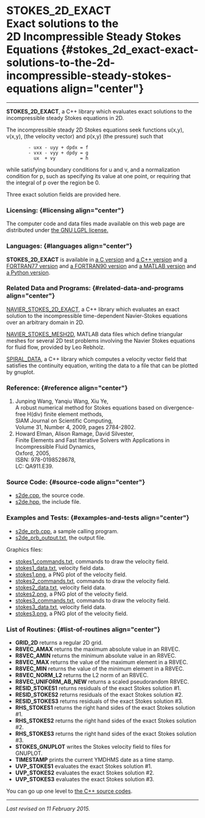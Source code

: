 STOKES\_2D\_EXACT\
Exact solutions to the\
2D Incompressible Steady Stokes Equations {#stokes_2d_exact-exact-solutions-to-the-2d-incompressible-steady-stokes-equations align="center"}
=========================================

------------------------------------------------------------------------

**STOKES\_2D\_EXACT**, a C++ library which evaluates exact solutions to
the incompressible steady Stokes equations in 2D.

The incompressible steady 2D Stokes equations seek functions u(x,y),
v(x,y), (the velocity vector) and p(x,y) (the pressure) such that

            - uxx - uyy + dpdx = f
            - vxx - vyy + dpdy = g
              ux  + vy         = h
          

while satisfying boundary conditions for u and v, and a normalization
condition for p, such as specifying its value at one point, or requiring
that the integral of p over the region be 0.

Three exact solution fields are provided here.

### Licensing: {#licensing align="center"}

The computer code and data files made available on this web page are
distributed under [the GNU LGPL license.](../../txt/gnu_lgpl.txt)

### Languages: {#languages align="center"}

**STOKES\_2D\_EXACT** is available in [a C
version](../../c_src/stokes_2d_exact/stokes_2d_exact.md) and [a C++
version](../../master/stokes_2d_exact/stokes_2d_exact.md) and [a
FORTRAN77 version](../../f77_src/stokes_2d_exact/stokes_2d_exact.md)
and [a FORTRAN90
version](../../f_src/stokes_2d_exact/stokes_2d_exact.md) and [a MATLAB
version](../../m_src/stokes_2d_exact/stokes_2d_exact.md) and [a Python
version](../../py_src/stokes_2d_exact/stokes_2d_exact.md).

### Related Data and Programs: {#related-data-and-programs align="center"}

[NAVIER\_STOKES\_2D\_EXACT](../../master/navier_stokes_2d_exact/navier_stokes_2d_exact.md),
a C++ library which evaluates an exact solution to the incompressible
time-dependent Navier-Stokes equations over an arbitrary domain in 2D.

[NAVIER\_STOKES\_MESH2D](../../m_src/navier_stokes_mesh2d/navier_stokes_mesh2d.md),
MATLAB data files which define triangular meshes for several 2D test
problems involving the Navier Stokes equations for fluid flow, provided
by Leo Rebholz.

[SPIRAL\_DATA](../../master/spiral_data/spiral_data.md), a C++
library which computes a velocity vector field that satisfies the
continuity equation, writing the data to a file that can be plotted by
gnuplot.

### Reference: {#reference align="center"}

1.  Junping Wang, Yanqiu Wang, Xiu Ye,\
    A robust numerical method for Stokes equations based on
    divergence-free H(div) finite element methods,\
    SIAM Journal on Scientific Computing,\
    Volume 31, Number 4, 2009, pages 2784-2802.
2.  Howard Elman, Alison Ramage, David Silvester,\
    Finite Elements and Fast Iterative Solvers with Applications in
    Incompressible Fluid Dynamics,\
    Oxford, 2005,\
    ISBN: 978-0198528678,\
    LC: QA911.E39.

### Source Code: {#source-code align="center"}

-   [s2de.cpp](s2de.cpp), the source code.
-   [s2de.hpp](s2de.hpp), the include file.

### Examples and Tests: {#examples-and-tests align="center"}

-   [s2de\_prb.cpp](s2de_prb.cpp), a sample calling program.
-   [s2de\_prb\_output.txt](s2de_prb_output.txt), the output file.

Graphics files:

-   [stokes1\_commands.txt](stokes1_commands.txt), commands to draw the
    velocity field.
-   [stokes1\_data.txt](stokes1_data.txt), velocity field data.
-   [stokes1.png](stokes1.png), a PNG plot of the velocity field.
-   [stokes2\_commands.txt](stokes2_commands.txt), commands to draw the
    velocity field.
-   [stokes2\_data.txt](stokes2_data.txt), velocity field data.
-   [stokes2.png](stokes2.png), a PNG plot of the velocity field.
-   [stokes3\_commands.txt](stokes3_commands.txt), commands to draw the
    velocity field.
-   [stokes3\_data.txt](stokes3_data.txt), velocity field data.
-   [stokes3.png](stokes3.png), a PNG plot of the velocity field.

### List of Routines: {#list-of-routines align="center"}

-   **GRID\_2D** returns a regular 2D grid.
-   **R8VEC\_AMAX** returns the maximum absolute value in an R8VEC.
-   **R8VEC\_AMIN** returns the minimum absolute value in an R8VEC.
-   **R8VEC\_MAX** returns the value of the maximum element in a R8VEC.
-   **R8VEC\_MIN** returns the value of the minimum element in a R8VEC.
-   **R8VEC\_NORM\_L2** returns the L2 norm of an R8VEC.
-   **R8VEC\_UNIFORM\_AB\_NEW** returns a scaled pseudorandom R8VEC.
-   **RESID\_STOKES1** returns residuals of the exact Stokes solution
    \#1.
-   **RESID\_STOKES2** returns residuals of the exact Stokes solution
    \#2.
-   **RESID\_STOKES3** returns residuals of the exact Stokes solution
    \#3.
-   **RHS\_STOKES1** returns the right hand sides of the exact Stokes
    solution \#1.
-   **RHS\_STOKES2** returns the right hand sides of the exact Stokes
    solution \#2.
-   **RHS\_STOKES3** returns the right hand sides of the exact Stokes
    solution \#3.
-   **STOKES\_GNUPLOT** writes the Stokes velocity field to files for
    GNUPLOT.
-   **TIMESTAMP** prints the current YMDHMS date as a time stamp.
-   **UVP\_STOKES1** evaluates the exact Stokes solution \#1.
-   **UVP\_STOKES2** evaluates the exact Stokes solution \#2.
-   **UVP\_STOKES3** evaluates the exact Stokes solution \#3.

You can go up one level to [the C++ source codes](../cpp_src.md).

------------------------------------------------------------------------

*Last revised on 11 February 2015.*
